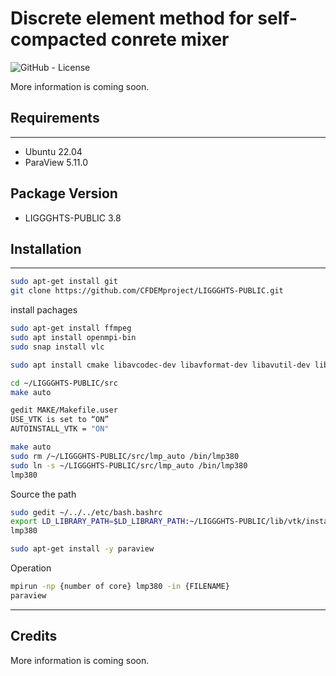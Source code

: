 # **Discrete element method for self-compacted conrete mixer**


![GitHub - License](https://img.shields.io/badge/License-MIT-blue.svg)


More information is coming soon.


## __Requirements__
---
* Ubuntu 22.04
* ParaView 5.11.0

## __Package Version__
* LIGGGHTS-PUBLIC 3.8

## __Installation__
---

```bash
sudo apt-get install git
git clone https://github.com/CFDEMproject/LIGGGHTS-PUBLIC.git

```
install pachages

```bash
sudo apt-get install ffmpeg 
sudo apt install openmpi-bin
sudo snap install vlc 

sudo apt install cmake libavcodec-dev libavformat-dev libavutil-dev libboost-dev libdouble-conversion-dev libeigen3-dev libexpat1-dev libfontconfig-dev libfreetype6-dev libgdal-dev libglew-dev libhdf5-dev libjpeg-dev libjsoncpp-dev liblz4-dev liblzma-dev libnetcdf-dev libnetcdf-cxx-legacy-dev libogg-dev libpng-dev libpython3-dev libqt5opengl5-dev libqt5x11extras5-dev libsqlite3-dev libswscale-dev libtheora-dev libtiff-dev libxml2-dev libxt-dev qtbase5-dev qttools5-dev zlib1g-dev

cd ~/LIGGGHTS-PUBLIC/src
make auto

gedit MAKE/Makefile.user
USE_VTK is set to “ON”
AUTOINSTALL_VTK = "ON"

make auto
sudo rm /~/LIGGGHTS-PUBLIC/src/lmp_auto /bin/lmp380
sudo ln -s ~/LIGGGHTS-PUBLIC/src/lmp_auto /bin/lmp380
lmp380
```
Source the path
```bash
sudo gedit ~/../../etc/bash.bashrc
export LD_LIBRARY_PATH=$LD_LIBRARY_PATH:~/LIGGGHTS-PUBLIC/lib/vtk/install/lib/
lmp380

sudo apt-get install -y paraview
```

Operation
```bash
mpirun -np {number of core} lmp380 -in {FILENAME}
paraview
```

---

### 
### 
## Credits
More information is coming soon.
